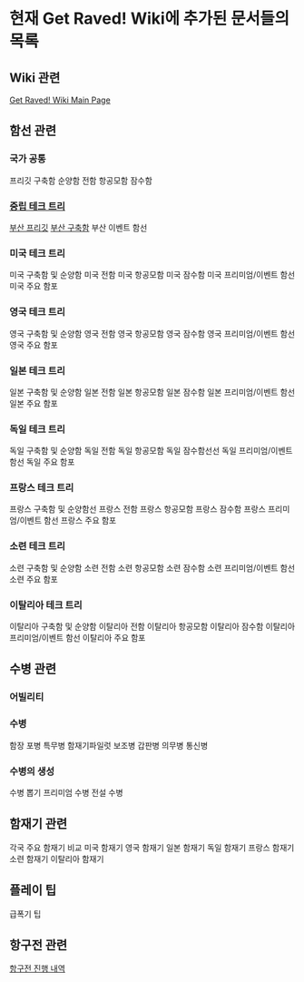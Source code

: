 # 현재 Get Raved! Wiki에 추가된 문서들의 목록

## Wiki 관련

[Get Raved! Wiki Main Page](wikimain)

## 함선 관련

### 국가 공통

프리깃
구축함
순양함
전함
항공모함
잠수함

### [중립 테크 트리](neutraltree)

[부산 프리깃](busan0000)
[부산 구축함](busan0001)
부산 이벤트 함선

### 미국 테크 트리

미국 구축함 및 순양함
미국 전함
미국 항공모함
미국 잠수함
미국 프리미엄/이벤트 함선
미국 주요 함포

### 영국 테크 트리

영국 구축함 및 순양함
영국 전함
영국 항공모함
영국 잠수함
영국 프리미엄/이벤트 함선
영국 주요 함포

### 일본 테크 트리

일본 구축함 및 순양함
일본 전함
일본 항공모함
일본 잠수함
일본 프리미엄/이벤트 함선
일본 주요 함포

### 독일 테크 트리

독일 구축함 및 순양함
독일 전함
독일 항공모함
독일 잠수함선선
독일 프리미엄/이벤트 함선
독일 주요 함포

### 프랑스 테크 트리

프랑스 구축함 및 순양함선
프랑스 전함
프랑스 항공모함
프랑스 잠수함
프랑스 프리미엄/이벤트 함선
프랑스 주요 함포

### 소련 테크 트리

소련 구축함 및 순양함
소련 전함
소련 항공모함
소련 잠수함
소련 프리미엄/이벤트 함선
소련 주요 함포

### 이탈리아 테크 트리

이탈리아 구축함 및 순양함
이탈리아 전함
이탈리아 항공모함
이탈리아 잠수함
이탈리아 프리미엄/이벤트 함선
이탈리아 주요 함포

## 수병 관련

### 어빌리티

### 수병

함장
포병
특무병
함재기파일럿
보조병
갑판병
의무병
통신병

### 수병의 생성

수병 뽑기
프리미엄 수병
전설 수병

## 함재기 관련

각국 주요 함재기 비교
미국 함재기
영국 함재기
일본 함재기
독일 함재기
프랑스 함재기
소련 함재기
이탈리아 함재기

## 플레이 팁

급폭기 팁

## 항구전 관련

[항구전 진행 내역](harborassaulthistory)

